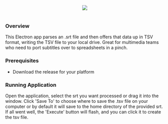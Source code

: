 <div align="center"> 
<img width="auto" height="auto" src="https://s3-us-west-2.amazonaws.com/andrew-sadowski-images/Sub2TSV-Title.png">
</div>
<br>
<p align="center">
  <a href="https://img.shields.io/badge/npm-v.1.0.10-brightgreen.svg?style=flat-square" alt="npm package"></a>
</p>
</brightgreen>

### Overview

This Electron app parses an .srt file and then offers that data up in TSV format, writing the TSV file to your local drive. Great for multimedia teams who need to port subtitles over to spreadsheets in a pinch.

### Prerequisites

- Download the release for your platform

### Running Application

Open the application, select the srt you want processed or drag it into the window. Click 'Save To' to choose where to save the .tsv file on your computer or by default it will save to the home directory of the provided srt. If all went well, the 'Execute' button will flash, and you can click it to create the tsv file.
